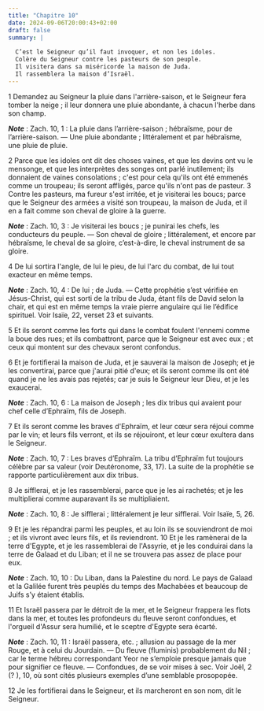 ```yaml
---
title: "Chapitre 10"
date: 2024-09-06T20:00:43+02:00
draft: false
summary: |
  
  C’est le Seigneur qu’il faut invoquer, et non les idoles.
  Colère du Seigneur contre les pasteurs de son peuple.
  Il visitera dans sa miséricorde la maison de Juda.
  Il rassemblera la maison d’Israël.
---
```



1 Demandez au Seigneur la pluie dans l'arrière-saison, et le Seigneur fera tomber la neige ; il leur donnera une pluie abondante, à chacun l'herbe dans son champ.

***Note*** :  Zach. 10, 1 : La pluie dans l’arrière-saison ; hébraïsme, pour de l’arrière-saison. ― Une pluie abondante ; littéralement et par hébraïsme, une pluie de pluie.


2 Parce que les idoles ont dit des choses vaines, et que les devins ont vu le mensonge, et que les interprètes des songes ont parlé inutilement; ils donnaient de vaines consolations ; c'est pour cela qu'ils ont été emmenés comme un troupeau; ils seront affligés, parce qu'ils n'ont pas de pasteur. 3 Contre les pasteurs, ma fureur s'est irritée, et je visiterai les boucs; parce que le Seigneur des armées a visité son troupeau, la maison de Juda, et il en a fait comme son cheval de gloire à la guerre.

***Note*** :  Zach. 10, 3 : Je visiterai les boucs ; je punirai les chefs, les conducteurs du peuple. ― Son cheval de gloire ; littéralement, et encore par hébraïsme, le cheval de sa gloire, c’est-à-dire, le cheval instrument de sa gloire.


4 De lui sortira l'angle, de lui le pieu, de lui l'arc du combat, de lui tout exacteur en même temps.

***Note*** :  Zach. 10, 4 : De lui ; de Juda. ― Cette prophétie s’est vérifiée en Jésus-Christ, qui est sorti de la tribu de Juda, étant fils de David selon la chair, et qui est en même temps la vraie pierre angulaire qui lie l’édifice spirituel. Voir Isaïe, 22, verset 23 et suivants.

5 Et ils seront comme les forts qui dans le combat foulent l'ennemi comme la boue des rues; et ils combattront, parce que le Seigneur est avec eux ; et ceux qui montent sur des chevaux seront confondus.


6 Et je fortifierai la maison de Juda, et je sauverai la maison de Joseph; et je les convertirai, parce que j'aurai pitié d'eux; et ils seront comme ils ont été quand je ne les avais pas rejetés; car je suis le Seigneur leur Dieu, et je les exaucerai.

***Note*** :  Zach. 10, 6 : La maison de Joseph ; les dix tribus qui avaient pour chef celle d’Ephraïm, fils de Joseph.


7 Et ils seront comme les braves d'Ephraïm, et leur cœur sera réjoui comme par le vin; et leurs fils verront, et ils se réjouiront, et leur cœur exultera dans le Seigneur.

***Note*** :  Zach. 10, 7 : Les braves d’Ephraïm. La tribu d’Ephraïm fut toujours célèbre par sa valeur (voir Deutéronome, 33, 17). La suite de la prophétie se rapporte particulièrement aux dix tribus.

8 Je sifflerai, et je les rassemblerai, parce que je les ai rachetés; et je les multiplierai comme auparavant ils se multipliaient.

***Note*** :  Zach. 10, 8 : Je sifflerai ; littéralement je leur sifflerai. Voir Isaïe, 5, 26.

9 Et je les répandrai parmi les peuples, et au loin ils se souviendront de moi ; et ils vivront avec leurs fils, et ils reviendront. 10 Et je les ramènerai de la terre d'Egypte, et je les rassemblerai de l'Assyrie, et je les conduirai dans la terre de Galaad et du Liban; et il ne se trouvera pas assez de place pour eux.

***Note*** :  Zach. 10, 10 : Du Liban, dans la Palestine du nord. Le pays de Galaad et la Galilée furent très peuplés du temps des Machabées et beaucoup de Juifs s’y étaient établis.


11 Et Israël passera par le détroit de la mer, et le Seigneur frappera les flots dans la mer, et toutes les profondeurs du fleuve seront confondues, et l'orgueil d'Assur sera humilié, et le sceptre d'Egypte sera écarté.

***Note*** :  Zach. 10, 11 : Israël passera, etc. ; allusion au passage de la mer Rouge, et à celui du Jourdain. ― Du fleuve (fluminis) probablement du Nil ; car le terme hébreu correspondant Yeor ne s’emploie presque jamais que pour signifier ce fleuve. ― Confondues, de se voir mises à sec. Voir Joël, 2 (? ), 10, où sont cités plusieurs exemples d’une semblable prosopopée.

12 Je les fortifierai dans le Seigneur, et ils marcheront en son nom, dit le Seigneur.

